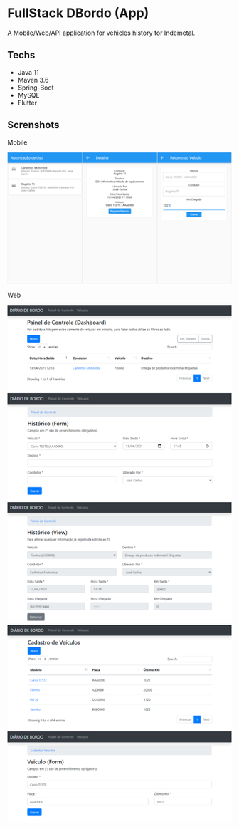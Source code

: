 # FullStack DBordo (App)

A Mobile/Web/API application for vehicles history for Indemetal.

## Techs

- Java 11
- Maven 3.6
- Spring-Boot
- MySQL
- Flutter

## Screnshots

Mobile

![Alt text](resource_files/screen_01.PNG)

Web

![Alt text](resource_files/web_01.PNG)
![Alt text](resource_files/web_02.PNG)
![Alt text](resource_files/web_03.PNG)
![Alt text](resource_files/web_04.PNG)
![Alt text](resource_files/web_05.PNG)
